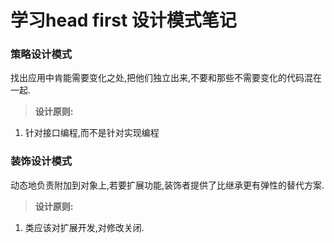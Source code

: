 # 学习head first 设计模式笔记

### 策略设计模式
找出应用中肯能需要变化之处,把他们独立出来,不要和那些不需要变化的代码混在一起.

>**设计原则:**  
1. 针对接口编程,而不是针对实现编程



### 装饰设计模式
动态地负责附加到对象上,若要扩展功能,装饰者提供了比继承更有弹性的替代方案.

>**设计原则:**  
1. 类应该对扩展开发,对修改关闭.